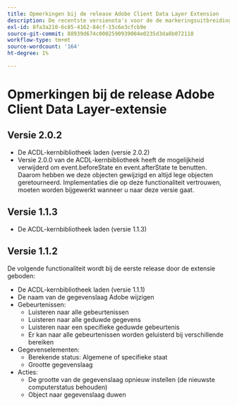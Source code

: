 ```yaml
---
title: Opmerkingen bij de release Adobe Client Data Layer Extension
description: De recentste versienota's voor de de markeringsuitbreiding van de Laag van Gegevens van de Adobe Cliënt in Adobe Experience Platform.
exl-id: 8fa3a210-6c85-4162-84cf-15c6e3cfcb9e
source-git-commit: 88939d674c0002590939004e0235d3da8b072118
workflow-type: tm+mt
source-wordcount: '164'
ht-degree: 1%

---
```


# Opmerkingen bij de release Adobe Client Data Layer-extensie

## Versie 2.0.2

* De ACDL-kernbibliotheek laden (versie 2.0.2)
* Versie 2.0.0 van de ACDL-kernbibliotheek heeft de mogelijkheid verwijderd om event.beforeState en event.afterState te benutten. Daarom hebben we deze objecten gewijzigd en altijd lege objecten geretourneerd. Implementaties die op deze functionaliteit vertrouwen, moeten worden bijgewerkt wanneer u naar deze versie gaat.

## Versie 1.1.3

* De ACDL-kernbibliotheek laden (versie 1.1.3)

## Versie 1.1.2

De volgende functionaliteit wordt bij de eerste release door de extensie geboden:

* De ACDL-kernbibliotheek laden (versie 1.1.1)
* De naam van de gegevenslaag Adobe wijzigen
* Gebeurtenissen:
   * Luisteren naar alle gebeurtenissen
   * Luisteren naar alle geduwde gegevens
   * Luisteren naar een specifieke geduwde gebeurtenis
   * Er kan naar alle gebeurtenissen worden geluisterd bij verschillende bereiken
* Gegevenselementen:
   * Berekende status: Algemene of specifieke staat
   * Grootte gegevenslaag
* Acties:
   * De grootte van de gegevenslaag opnieuw instellen (de nieuwste computerstatus behouden)
   * Object naar gegevenslaag duwen
